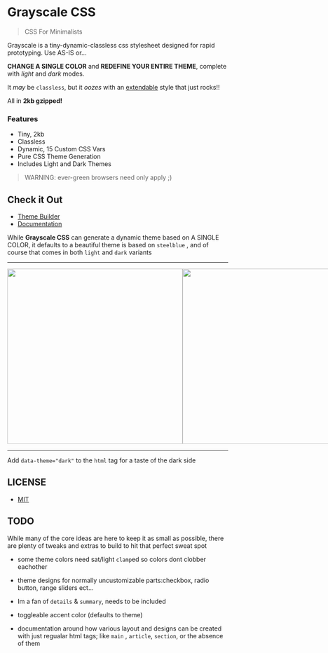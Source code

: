 # Grayscale CSS

> CSS For Minimalists

Grayscale is a tiny-dynamic-classless css stylesheet designed for rapid prototyping. Use AS-IS or... 

**CHANGE A SINGLE COLOR** and **REDEFINE YOUR ENTIRE THEME**, complete with *light* and *dark* modes.

It *may* be `classless`, but it *oozes* with an [extendable](src/extras) style that just rocks!! 

All in **2kb gzipped!**

### Features

- Tiny, 2kb
- Classless 
- Dynamic, 15 Custom CSS Vars
- Pure CSS Theme Generation
- Includes Light and Dark Themes

> WARNING: ever-green browsers need only apply ;)


## Check it Out

- [Theme Builder](https://n2geoff.github.io/grayscale/theme/)
- [Documentation](https://n2geoff.github.io/grayscale)

While **Grayscale CSS** can generate a dynamic theme based on A SINGLE COLOR, it defaults to a beautiful theme is based on `steelblue` , and of course that comes in both `light` and `dark` variants

---

<div style="display: flex">
  <img src="https://n2geoff.github.io/grayscale/img/steelblue-dark.png" width="400">
  <img src="https://n2geoff.github.io/grayscale/img/steelblue-light.png" width="400">
</div>

---

Add `data-theme="dark"` to the `html` tag for a taste of the dark side


## LICENSE

- [MIT](LICENSE)


## TODO

While many of the core ideas are here to keep it as small as possible, there are plenty of tweaks and extras to build to hit that perfect sweat spot

- some theme colors need sat/light `clamp`ed so colors dont clobber eachother

- theme designs for normally uncustomizable parts:checkbox, radio button, range sliders ect...

- Im a fan of `details` & `summary`, needs to be included

- toggleable accent color (defaults to theme)

- documentation around how various layout and designs can be created with just regualar html tags; like `main` , `article`, `section`, or the absence of them
